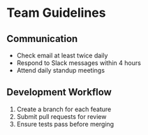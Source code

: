 # Team Guidelines

## Communication

- Check email at least twice daily
- Respond to Slack messages within 4 hours
- Attend daily standup meetings

## Development Workflow

1. Create a branch for each feature
2. Submit pull requests for review
3. Ensure tests pass before merging